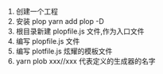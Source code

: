 #

1. 创建一个工程
2. 安装 plop yarn add plop -D
3. 根目录新建 plopfile.js 文件,作为入口文件
4. 编写 plopfile.js 文件
5. 编写 plotfile.js 炫耀的模板文件
6. yarn plob xxx//xxx 代表定义的生成器的名字
